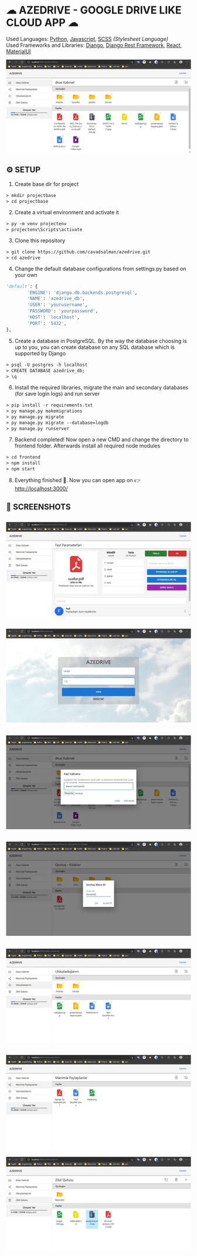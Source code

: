 # ☁ AZEDRIVE - GOOGLE DRIVE LIKE CLOUD APP ☁
Used Languages: [Python](https://www.python.org), [Javascript](https://developer.mozilla.org/en-US/docs/Web/JavaScript?retiredLocale=tr), [SCSS](https://sass-lang.com/guide)  *(Stylesheet Language)* \
Used Frameworks and Libraries: [Django](https://www.djangoproject.com/), [Django Rest Framework](https://www.django-rest-framework.org/), [React](https://reactjs.org/), [MaterialUI](https://mui.com/)

![MAIN IMAGE](https://github.com/cavadsalman/azedrive/blob/main/screenshots/dashboard_main.JPG)
## ⚙ SETUP
1. Create base dir for project
```
> mkdir projectbase
> cd projectbase
```
2. Create a virtual environment and activate it
```
> py -m venv projectenv
> projectenv\Scripts\activate
```
3. Clone this repository
```
> git clone https://github.com/cavadsalman/azedrive.git
> cd azedrive
```
4. Change the default database configurations from settings.py based on your own
```python
'default': {
        'ENGINE': 'django.db.backends.postgresql',
        'NAME': 'azedrive_db',
        'USER': 'yourusername',
        'PASSWORD': 'yourpassword',
        'HOST': 'localhost',
        'PORT': '5432',
},
```
5. Create a database in PostgreSQL. By the way the database choosing is up to you, you can create database on any SQL database which is supported by Django
```
> psql -U postgres -h localhost
> CREATE DATABASE azedrive_db;
> \q
```
6. Install the required libraries, migrate the main and secondary databases (for save login logs) and run server
```
> pip install -r requirements.txt
> py manage.py makemigrations
> py manage.py migrate
> py manage.py migrate --database=logdb
> py manage.py runserver
```
7. Backend completed! Now open a new CMD and change the directory to frontend folder. Afterwards install all required node modules
```
> cd frontend
> npm install
> npm start
```
8. Everything finished 🎉. Now you can open app on 👉 [http://localhost:3000/](http://localhost:3000/)

## 📸 SCREENSHOTS
![DASHBOARD DETAIL](https://github.com/cavadsalman/azedrive/blob/main/screenshots/dashboard_detail.JPG)
---
![LOGIN](https://github.com/cavadsalman/azedrive/blob/main/screenshots/login.JPG)
---
![FILE ADD](https://github.com/cavadsalman/azedrive/blob/main/screenshots/file_add.JPG)
---
![FOLDER ADD](https://github.com/cavadsalman/azedrive/blob/main/screenshots/add_folder.JPG)
---
![DASHBOARD STARED](https://github.com/cavadsalman/azedrive/blob/main/screenshots/dashboard_stared.JPG)
---
![DASHBOARD SHARED](https://github.com/cavadsalman/azedrive/blob/main/screenshots/dashboard_shared.JPG)
---
![DASHBOARD TRASH](https://github.com/cavadsalman/azedrive/blob/main/screenshots/dashboard_trash.JPG)
